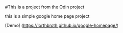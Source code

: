 #This is a project from the Odin project 

this is a simple google home page project 

[Demo] (https://lorthbroth.github.io/google-homepage/)

